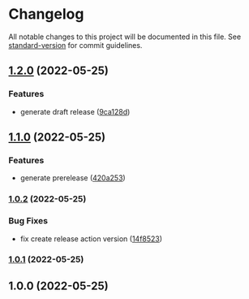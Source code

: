 # Changelog

All notable changes to this project will be documented in this file. See [standard-version](https://github.com/conventional-changelog/standard-version) for commit guidelines.

## [1.2.0](https://github.com/eriicafes/gh-actions/compare/v1.1.0...v1.2.0) (2022-05-25)


### Features

* generate draft release ([9ca128d](https://github.com/eriicafes/gh-actions/commit/9ca128de2bfa364d4804960cc89581ce4ed88263))

## [1.1.0](https://github.com/eriicafes/gh-actions/compare/v1.0.2...v1.1.0) (2022-05-25)


### Features

* generate prerelease ([420a253](https://github.com/eriicafes/gh-actions/commit/420a2530cd058827b38de00bd7fc8353f68b4fb2))

### [1.0.2](https://github.com/eriicafes/gh-actions/compare/v1.0.1...v1.0.2) (2022-05-25)


### Bug Fixes

* fix create release action version ([14f8523](https://github.com/eriicafes/gh-actions/commit/14f8523a5ba65b2e576b5f31acf9b16386b51598))

### [1.0.1](https://github.com/eriicafes/gh-actions/compare/v1.0.0...v1.0.1) (2022-05-25)

## 1.0.0 (2022-05-25)
